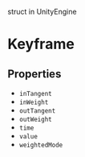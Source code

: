 struct in UnityEngine
# Keyframe

## Properties
- `inTangent`
- `inWeight`
- `outTangent`
- `outWeight`
- `time`
- `value`
- `weightedMode`

